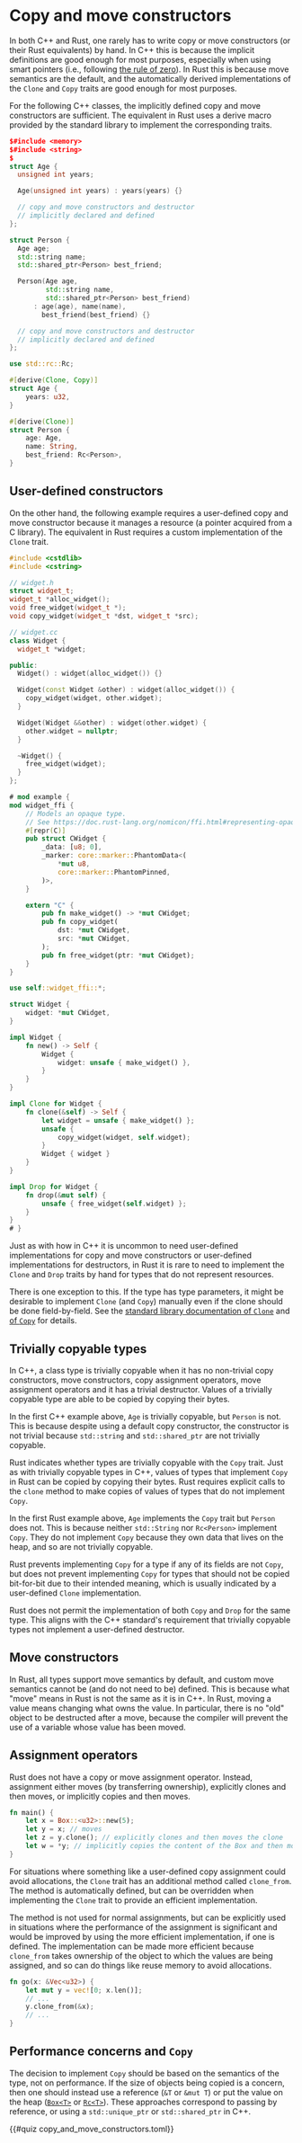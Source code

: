 # Copy and move constructors

In both C++ and Rust, one rarely has to write copy or move constructors (or
their Rust equivalents) by hand. In C++ this is because the implicit definitions
are good enough for most purposes, especially when using smart pointers (i.e.,
following [the rule of
zero](https://en.cppreference.com/w/cpp/language/rule_of_three)). In Rust this
is because move semantics are the default, and the automatically derived
implementations of the `Clone` and `Copy` traits are good enough for most
purposes.

For the following C++ classes, the implicitly defined copy and move constructors
are sufficient. The equivalent in Rust uses a derive macro provided by the
standard library to implement the corresponding traits.

<div class="comparison">

```cpp
$#include <memory>
$#include <string>
$
struct Age {
  unsigned int years;

  Age(unsigned int years) : years(years) {}

  // copy and move constructors and destructor
  // implicitly declared and defined
};

struct Person {
  Age age;
  std::string name;
  std::shared_ptr<Person> best_friend;

  Person(Age age,
         std::string name,
         std::shared_ptr<Person> best_friend)
      : age(age), name(name),
        best_friend(best_friend) {}

  // copy and move constructors and destructor
  // implicitly declared and defined
};
```

```rust
use std::rc::Rc;

#[derive(Clone, Copy)]
struct Age {
    years: u32,
}

#[derive(Clone)]
struct Person {
    age: Age,
    name: String,
    best_friend: Rc<Person>,
}
```

</div>

## User-defined constructors

On the other hand, the following example requires a user-defined copy and move
constructor because it manages a resource (a pointer acquired from a C library).
The equivalent in Rust requires a custom implementation of the `Clone` trait.

<div class="comparison">

```cpp
#include <cstdlib>
#include <cstring>

// widget.h
struct widget_t;
widget_t *alloc_widget();
void free_widget(widget_t *);
void copy_widget(widget_t *dst, widget_t *src);

// widget.cc
class Widget {
  widget_t *widget;

public:
  Widget() : widget(alloc_widget()) {}

  Widget(const Widget &other) : widget(alloc_widget()) {
    copy_widget(widget, other.widget);
  }

  Widget(Widget &&other) : widget(other.widget) {
    other.widget = nullptr;
  }

  ~Widget() {
    free_widget(widget);
  }
};
```

```rust
# mod example {
mod widget_ffi {
    // Models an opaque type.
    // See https://doc.rust-lang.org/nomicon/ffi.html#representing-opaque-structs
    #[repr(C)]
    pub struct CWidget {
        _data: [u8; 0],
        _marker: core::marker::PhantomData<(
            *mut u8,
            core::marker::PhantomPinned,
        )>,
    }

    extern "C" {
        pub fn make_widget() -> *mut CWidget;
        pub fn copy_widget(
            dst: *mut CWidget,
            src: *mut CWidget,
        );
        pub fn free_widget(ptr: *mut CWidget);
    }
}

use self::widget_ffi::*;

struct Widget {
    widget: *mut CWidget,
}

impl Widget {
    fn new() -> Self {
        Widget {
            widget: unsafe { make_widget() },
        }
    }
}

impl Clone for Widget {
    fn clone(&self) -> Self {
        let widget = unsafe { make_widget() };
        unsafe {
            copy_widget(widget, self.widget);
        }
        Widget { widget }
    }
}

impl Drop for Widget {
    fn drop(&mut self) {
        unsafe { free_widget(self.widget) };
    }
}
# }
```

</div>

Just as with how in C++ it is uncommon to need user-defined implementations for
copy and move constructors or user-defined implementations for destructors, in
Rust it is rare to need to implement the `Clone` and `Drop` traits by hand for
types that do not represent resources.

There is one exception to this. If the type has type parameters, it might be
desirable to implement `Clone` (and `Copy`) manually even if the clone should be
done field-by-field. See the [standard library documentation of
`Clone`](https://doc.rust-lang.org/std/clone/trait.Clone.html#how-can-i-implement-clone)
and [of
`Copy`](https://doc.rust-lang.org/std/marker/trait.Copy.html#how-can-i-implement-copy)
for details.

## Trivially copyable types

In C++, a class type is trivially copyable when it has no non-trivial copy
constructors, move constructors, copy assignment operators, move assignment
operators and it has a trivial destructor. Values of a trivially copyable type
are able to be copied by copying their bytes.

In the first C++ example above, `Age` is trivially copyable, but `Person` is
not. This is because despite using a default copy constructor, the constructor
is not trivial because `std::string` and `std::shared_ptr` are not trivially
copyable.

Rust indicates whether types are trivially copyable with the `Copy` trait. Just
as with trivially copyable types in C++, values of types that implement `Copy`
in Rust can be copied by copying their bytes. Rust requires explicit calls to
the `clone` method to make copies of values of types that do not implement
`Copy`.

In the first Rust example above, `Age` implements the `Copy` trait but `Person`
does not. This is because neither `std::String` nor `Rc<Person>` implement
`Copy`. They do not implement `Copy` because they own data that lives on the
heap, and so are not trivially copyable.

Rust prevents implementing `Copy` for a type if any of its fields are not
`Copy`, but does not prevent implementing `Copy` for types that should not be
copied bit-for-bit due to their intended meaning, which is usually indicated by
a user-defined `Clone` implementation.

Rust does not permit the implementation of both `Copy` and `Drop` for the same
type. This aligns with the C++ standard's requirement that trivially copyable
types not implement a user-defined destructor.

## Move constructors

In Rust, all types support move semantics by default, and custom move semantics
cannot be (and do not need to be) defined. This is because what "move" means in
Rust is not the same as it is in C++. In Rust, moving a value means changing
what owns the value. In particular, there is no "old" object to be destructed
after a move, because the compiler will prevent the use of a variable whose
value has been moved.

## Assignment operators

Rust does not have a copy or move assignment operator. Instead, assignment
either moves (by transferring ownership), explicitly clones and then moves, or
implicitly copies and then moves.

```rust
fn main() {
    let x = Box::<u32>::new(5);
    let y = x; // moves
    let z = y.clone(); // explicitly clones and then moves the clone
    let w = *y; // implicitly copies the content of the Box and then moves the copy
}
```

For situations where something like a user-defined copy assignment could avoid
allocations, the `Clone` trait has an additional method called `clone_from`. The
method is automatically defined, but can be overridden when implementing the
`Clone` trait to provide an efficient implementation.

The method is not used for normal assignments, but can be explicitly used in
situations where the performance of the assignment is significant and would be
improved by using the more efficient implementation, if one is defined. The
implementation can be made more efficient because `clone_from` takes ownership
of the object to which the values are being assigned, and so can do things like
reuse memory to avoid allocations.

```rust
fn go(x: &Vec<u32>) {
    let mut y = vec![0; x.len()];
    // ...
    y.clone_from(&x);
    // ...
}
```

## Performance concerns and `Copy`

The decision to implement `Copy` should be based on the semantics of the type,
not on performance. If the size of objects being copied is a concern, then one
should instead use a reference (`&T` or `&mut T`) or put the value on the heap
([`Box<T>`](https://doc.rust-lang.org/std/boxed/index.html) or
[`Rc<T>`](https://doc.rust-lang.org/std/rc/index.html)). These approaches
correspond to passing by reference, or using a `std::unique_ptr` or
`std::shared_ptr` in C++.

{{#quiz copy_and_move_constructors.toml}}
